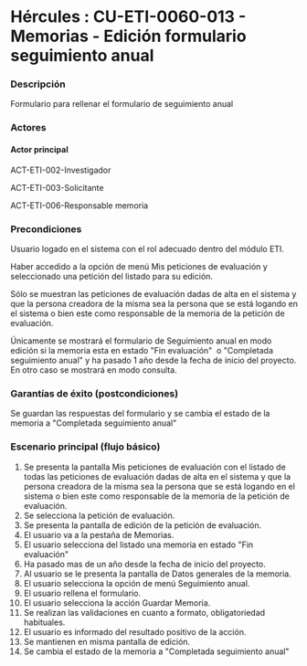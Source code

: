 # Hércules : CU\-ETI\-0060\-013 \- Memorias \- Edición formulario seguimiento anual



### Descripción

Formulario para rellenar el formulario de seguimiento anual

### Actores

#### Actor principal

ACT\-ETI\-002\-Investigador

ACT\-ETI\-003\-Solicitante

ACT\-ETI\-006\-Responsable memoria

### Precondiciones

Usuario logado en el sistema con el rol adecuado dentro del módulo ETI.

Haber accedido a la opción de menú Mis peticiones de evaluación y seleccionado una petición del listado para su edición.

Sólo se muestran las peticiones de evaluación dadas de alta en el sistema y que la persona creadora de la misma sea la persona que se está logando en el sistema o bien este como responsable de la memoria de la petición de evaluación.

Únicamente se mostrará el formulario de Seguimiento anual en modo edición si la memoria esta en estado "Fin evaluación"  o "Completada seguimiento anual" y ha pasado 1 año desde la fecha de inicio del proyecto. En otro caso se mostrará en modo consulta.

  


### Garantías de éxito (postcondiciones)

Se guardan las respuestas del formulario y se cambia el estado de la memoria a "Completada seguimiento anual"

  


### Escenario principal (flujo básico)

1. Se presenta la pantalla Mis peticiones de evaluación con el listado de todas las peticiones de evaluación dadas de alta en el sistema y que la persona creadora de la misma sea la persona que se está logando en el sistema o bien este como responsable de la memoria de la petición de evaluación.
2. Se selecciona la petición de evaluación.
3. Se presenta la pantalla de edición de la petición de evaluación.
4. El usuario va a la pestaña de Memorias.
5. El usuario selecciona del listado una memoria en estado "Fin evaluación"
6. Ha pasado mas de un año desde la fecha de inicio del proyecto.
7. Al usuario se le presenta la pantalla de Datos generales de la memoria.
8. El usuario selecciona la opción de menú Seguimiento anual.
9. El usuario rellena el formulario.
10. El usuario selecciona la acción Guardar Memoria.
11. Se realizan las validaciones en cuanto a formato, obligatoriedad habituales.
12. El usuario es informado del resultado positivo de la acción.
13. Se mantienen en misma pantalla de edición.
14. Se cambia el estado de la memoria a "Completada seguimiento anual"




